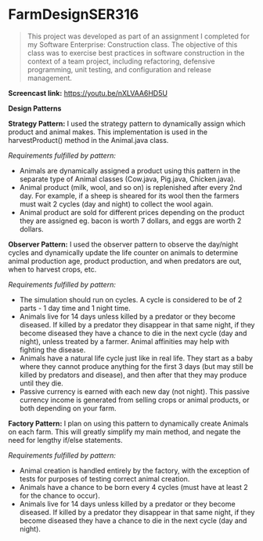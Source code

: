 # FarmDesignSER316
> This project was developed as part of an assignment I completed for my Software Enterprise: Construction class. The objective of this class was to exercise best practices in software construction in the context of a team project, including refactoring, defensive programming, unit testing, and configuration and release management.

**Screencast link:** https://youtu.be/nXLVAA6HD5U 

**Design Patterns**

**Strategy Pattern:** I used the strategy pattern to dynamically assign which product and animal makes. This implementation is used in the harvestProduct() method in the Animal.java class.

*Requirements fulfilled by pattern:*
- Animals are dynamically assigned a product using this pattern in the separate type of Animal classes (Cow.java, Pig.java, Chicken.java).
- Animal product (milk, wool, and so on) is replenished after every 2nd day. For example, if a sheep is sheared for its wool then the farmers must wait 2 cycles (day and night) to collect the wool again.
- Animal product are sold for different prices depending on the product they are assigned eg. bacon is worth 7 dollars, and eggs are worth 2 dollars.


**Observer Pattern:** I used the observer pattern to observe the day/night cycles and dynamically update the life counter on animals to determine animal production age, product production, and when predators are out, when to harvest crops, etc.

*Requirements fulfilled by pattern:*
- The simulation should run on cycles. A cycle is considered to be of 2 parts - 1 day time and 1 night time.
- Animals live for 14 days unless killed by a predator or they become diseased. If killed by a predator they disappear in that same night, if they become diseased they have a chance to die in the next cycle (day and night), unless treated by a farmer. Animal affinities may help with fighting the disease.
- Animals have a natural life cycle just like in real life. They start as a baby where they cannot produce anything for the first 3 days (but may still be killed by predators and disease), and then after that they may produce until they die.
- Passive currency is earned with each new day (not night). This passive currency income is generated from selling crops or animal products, or both depending on your farm.


**Factory Pattern:** I plan on using this pattern to dynamically create Animals on each farm. This will greatly simplify my main method, and negate the need for lengthy if/else statements.

*Requirements fulfilled by pattern:*
- Animal creation is handled entirely by the factory, with the exception of tests for purposes of testing correct animal creation. 
- Animals have a chance to be born every 4 cycles (must have at least 2 for the chance to occur). 
- Animals live for 14 days unless killed by a predator or they become diseased. If killed by a predator they disappear in that same night, if they become diseased they have a chance to die in the next cycle (day and night).

